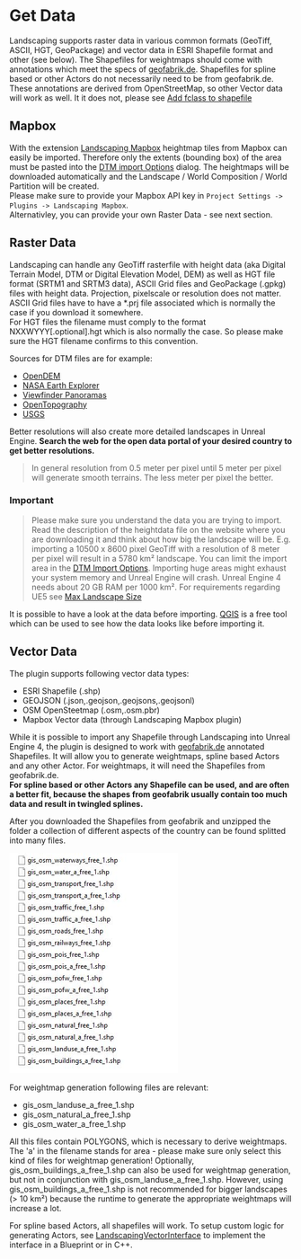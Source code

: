 # Get Data

Landscaping supports raster data in various common formats (GeoTiff, ASCII, HGT, GeoPackage) and vector data in ESRI Shapefile format and other (see below). The Shapefiles for weightmaps should come with annotations which meet the specs of [geofabrik.de](https://download.geofabrik.de/). Shapefiles for spline based or other Actors do not necessarily need to be from geofabrik.de. These annotations are derived from OpenStreetMap, so other Vector data will work as well. It it does not, please see [Add fclass to shapefile](landcover.md?id=add-fclass-to-shapefile)

## Mapbox

With the extension [Landscaping Mapbox](https://www.unrealengine.com/marketplace/en-US/product/landscaping-mapbox) heightmap tiles from Mapbox can easily be imported.
Therefore only the extents (bounding box) of the area must be pasted into the [DTM import Options](heights.md?id=import-area-optional) dialog. The heightmaps will be downloaded automatically and the Landscape / World Composition / World Partition will be created.  
Please make sure to provide your Mapbox API key in `Project Settings -> Plugins -> Landscaping Mapbox`.  
Alternativley, you can provide your own Raster Data - see next section.

## Raster Data

Landscaping can handle any GeoTiff rasterfile with height data (aka Digital Terrain Model, DTM or Digital Elevation Model, DEM) as well as HGT file format (SRTM1 and SRTM3 data), ASCII Grid files and GeoPackage (.gpkg) files with height data.
Projection, pixelscale or resolution does not matter.  
ASCII Grid files have to have a *.prj file associated which is normally the case if you download it somewhere.  
For HGT files the filename must comply to the format NXXWYYY[.optional].hgt which is also normally the case. So please make sure the HGT filename confirms to this convention.

Sources for DTM files are for example:

- [OpenDEM](https://www.opendem.info/opendemsearcher.html)
- [NASA Earth Explorer](https://earthexplorer.usgs.gov/)
- [Viewfinder Panoramas](http://www.viewfinderpanoramas.org/Coverage%20map%20viewfinderpanoramas_org3.htm)
- [OpenTopography](https://portal.opentopography.org/raster?opentopoID=OTSRTM.082015.4326.1)
- [USGS](https://www.sciencebase.gov/catalog/item/4f552e93e4b018de15819c51)

Better resolutions will also create more detailed landscapes in Unreal Engine. __Search the web for the open data portal of your desired country to get better resolutions.__

> In general resolution from 0.5 meter per pixel until 5 meter per pixel will generate smooth terrains. The less meter per pixel the better.

### Important

> Please make sure you understand the data you are trying to import. Read the description of the heightdata file on the website where you are downloading it and think about how big the landscape will be. E.g. importing a 10500 x 8600 pixel GeoTiff with a resolution of 8 meter per pixel will result in a 5780 km² landscape. You can limit the import area in the [DTM Import Options](heights.md?id=options). Importing huge areas might exhaust your system memory and Unreal Engine will crash. Unreal Engine 4 needs about 20 GB RAM per 1000 km². For requirements regarding UE5 see [Max Landscape Size](max-landscape-size.md?id=maximum-landscape-size)  

It is possible to have a look at the data before importing. [QGIS](https://qgis.org/) is a free tool which can be used to see how the data looks like before importing it.

## Vector Data

The plugin supports following vector data types:

- ESRI Shapefile (.shp)
- GEOJSON (.json,.geojson,.geojsons,.geojsonl)
- OSM OpenSteetmap (.osm,.osm.pbr)
- Mapbox Vector data (through Landscaping Mapbox plugin)

While it is possible to import any Shapefile through Landscaping into Unreal Engine 4, the plugin is designed to work with [geofabrik.de](https://download.geofabrik.de/) annotated Shapefiles. It will allow you to generate weightmaps, spline based Actors and any other Actor. For weightmaps, it will need the Shapefiles from geofabrik.de.  
__For spline based or other Actors any Shapefile can be used, and are often a better fit, because the shapes from geofabrik usually contain too much data and result in twingled splines.__

After you downloaded the Shapefiles from geofabrik and unzipped the folder a collection of different aspects of the country can be found splitted into many files.

![Landscaping Tab](_media/ue4_landscaping_shapefile.jpg)

For weightmap generation following files are relevant:

- gis_osm_landuse_a_free_1.shp
- gis_osm_natural_a_free_1.shp
- gis_osm_water_a_free_1.shp

All this files contain POLYGONS, which is necessary to derive weightmaps. The 'a' in the filename stands for area - please make sure only select this kind of files for weightmap generation!
Optionally, gis_osm_buildings_a_free_1.shp can also be used for weightmap generation, but not in conjunction with gis_osm_landuse_a_free_1.shp. However, using gis_osm_buildings_a_free_1.shp is not recommended for bigger landscapes (> 10 km²) because the runtime to generate the appropriate weightmaps will increase a lot.

For spline based Actors, all shapefiles will work. To setup custom logic for generating Actors, see [LandscapingVectorInterface](landscapingvectorinterface.md) to implement the interface in a Blueprint or in C++.
